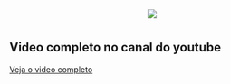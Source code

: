 <center><img src="https://sujeitoprogramador.com/wp-content/uploads/2018/04/cropped-SujeitoP-1.png"></center>

#
## Video completo no canal do youtube
[Veja o video completo](https://youtu.be/lj7pNwkmsv4)
